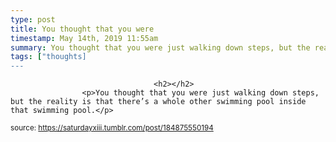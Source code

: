 ```yaml
---
type: post
title: You thought that you were 
timestamp: May 14th, 2019 11:55am
summary: You thought that you were just walking down steps, but the reality is that there’s a whole other swimming pool inside that swimming pool.
tags: ["thoughts]
---
```


                
                
                                    <h2></h2>
                    <p>You thought that you were just walking down steps, but the reality is that there’s a whole other swimming pool inside that swimming pool.</p>
                
                
                
                
                
                
                                
<small>source: https://saturdayxiii.tumblr.com/post/184875550194</small>